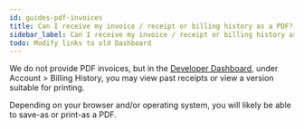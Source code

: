 ```yaml
---
id: guides-pdf-invoices
title: Can I receive my invoice / receipt or billing history as a PDF?
sidebar_label: Can I receive my invoice / receipt or billing history as a PDF?
todo: Modify links to old Dashboard
---
```


<div class="entry-content">
		<p>We do not provide PDF invoices, but in the <a href="https://www.diffbot.com/dev/billing/">Developer Dashboard</a>, under Account &gt; Billing History, you may view past receipts or view a version suitable for printing.</p>
<p>Depending on your browser and/or operating system, you will likely be able to save-as or print-as a PDF.</p>
			</div>
